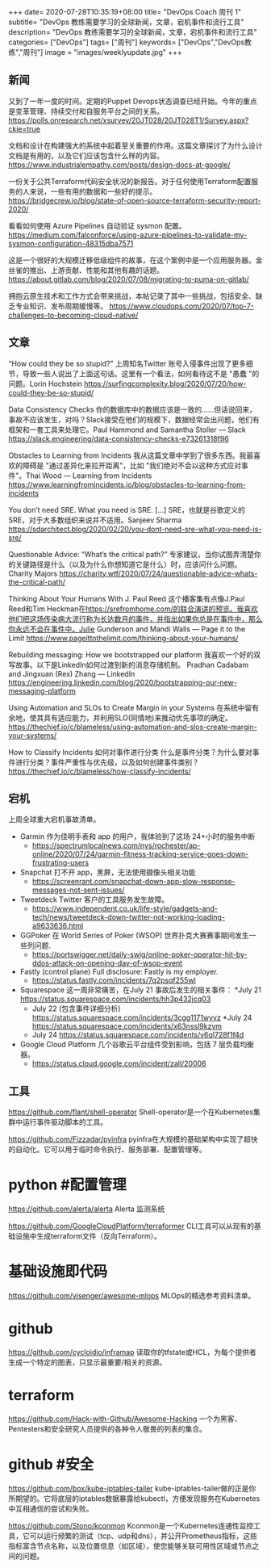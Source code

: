 +++
date= 2020-07-28T10:35:19+08:00
title= "DevOps Coach 周刊 1"
subtitle= "DevOps 教练需要学习的全球新闻，文章，宕机事件和流行工具"
description= "DevOps 教练需要学习的全球新闻，文章，宕机事件和流行工具"
categories= ["DevOps"]
tags= ["周刊"]
keywords= ["DevOps","DevOps教练","周刊"]
image = "images/weeklyupdate.jpg"
+++



## 新闻

又到了一年一度的时间。定期的Puppet Devops状态调查已经开始。今年的重点是变革管理、持续交付和自服务平台之间的关系。
<https://polls.onresearch.net/xsurvey/20JT028/20JT028T1/Survey.aspx?ckie=true>

文档和设计在构建强大的系统中起着至关重要的作用。这篇文章探讨了为什么设计文档是有用的，以及它们应该包含什么样的内容。
<https://www.industrialempathy.com/posts/design-docs-at-google/>

一份关于公共Terraform代码安全状况的新报告。对于任何使用Terraform配置服务的人来说，一些有用的数据和一些好的提示。
<https://bridgecrew.io/blog/state-of-open-source-terraform-security-report-2020/>

看看如何使用 Azure Pipelines 自动验证 sysmon 配置。
<https://medium.com/falconforce/using-azure-pipelines-to-validate-my-sysmon-configuration-48315dba7571>

这是一个很好的大规模迁移低级组件的故事，在这个案例中是一个应用服务器。金丝雀的推出、上游贡献、性能和其他有趣的话题。
<https://about.gitlab.com/blog/2020/07/08/migrating-to-puma-on-gitlab/>

拥抱云原生技术和工作方式会带来挑战，本帖记录了其中一些挑战，包括安全、缺乏专业知识、发布周期缓慢等。
<https://www.cloudops.com/2020/07/top-7-challenges-to-becoming-cloud-native/>

## 文章

“How could they be so stupid?” 上周知名Twitter 账号入侵事件出现了更多细节，导致一些人说出了上面这句话。这里有一个看法，如何看待这不是 "愚蠢 "的问题。Lorin Hochstein
<https://surfingcomplexity.blog/2020/07/20/how-could-they-be-so-stupid/>

Data Consistency Checks 你的数据库中的数据应该是一致的......但话说回来，事故不应该发生，对吗？Slack接受在他们的规模下，数据经常会出问题，他们有框架和一套工具来处理它。Paul Hammond and Samantha Stoller — Slack
<https://slack.engineering/data-consistency-checks-e73261318f96>

Obstacles to Learning from Incidents 我从这篇文章中学到了很多东西。我最喜欢的障碍是 "通过差异化来拉开距离"，比如 "我们绝对不会以这种方式应对事件"。Thai Wood — Learning from Incidents
<https://www.learningfromincidents.io/blog/obstacles-to-learning-from-incidents>

You don’t need SRE. What you need is SRE. […] SRE，也就是谷歌定义的SRE，对于大多数组织来说并不适用。Sanjeev Sharma
<https://sdarchitect.blog/2020/02/20/you-dont-need-sre-what-you-need-is-sre/>

Questionable Advice: “What’s the critical path?” 专家建议，当你试图弄清楚你的关键路径是什么（以及为什么你想知道它是什么）时，应该问什么问题。Charity Majors
<https://charity.wtf/2020/07/24/questionable-advice-whats-the-critical-path/>

Thinking About Your Humans With J. Paul Reed 这个播客集有点像J.Paul Reed和Tim Heckman在<https://srefromhome.com/的联合演讲的预览。我喜欢他们把这场传染病大流行称为长达数月的事件，并指出如果你总是在事件中，那么你永远不会在事件中。Julie> Gunderson and Mandi Walls — Page it to the Limit
<https://www.pageittothelimit.com/thinking-about-your-humans/>

Rebuilding messaging: How we bootstrapped our platform 我喜欢一个好的双写故事。以下是LinkedIn如何过渡到新的消息存储机制。 Pradhan Cadabam and Jingxuan (Rex) Zhang — LinkedIn
<https://engineering.linkedin.com/blog/2020/bootstrapping-our-new-messaging-platform>

Using Automation and SLOs to Create Margin in your Systems 在系统中留有余地，使其具有适应能力，并利用SLO(同情地)来推动优先事项的确定。
<https://thechief.io/c/blameless/using-automation-and-slos-create-margin-your-systems/>

How to Classify Incidents  如何对事件进行分类 什么是事件分类？为什么要对事件进行分类？事件严重性与优先级，以及如何创建事件类别？
<https://thechief.io/c/blameless/how-classify-incidents/>

## 宕机

上周全球重大宕机事故清单。

* Garmin 作为佳明手表和 app 的用户，我体验到了这场 24+小时的服务中断
 	* <https://spectrumlocalnews.com/nys/rochester/ap-online/2020/07/24/garmin-fitness-tracking-service-goes-down-frustrating-users>
* Snapchat 打不开 app，黑屏，无法使用摄像头相关功能
 	* <https://screenrant.com/snapchat-down-app-slow-response-messages-not-sent-issues/>
* Tweetdeck  Twitter 客户的工具服务发生故障。
 	* <https://www.independent.co.uk/life-style/gadgets-and-tech/news/tweetdeck-down-twitter-not-working-loading-a9633636.html>
* GGPoker  在 World Series of Poker (WSOP) 世界扑克大赛赛事期间发生一些列问题.
 	* <https://portswigger.net/daily-swig/online-poker-operator-hit-by-ddos-attack-on-opening-day-of-wsop-event>
* Fastly (control plane) Full disclosure: Fastly is my employer.
 	* <https://status.fastly.com/incidents/7q2psqf255wl>
* Squarespace  这一周非常痛苦，在July 21 事故后发生的相关事件：
  *July 21  <https://status.squarespace.com/incidents/hh3p432jcq03>
  * July 22 (包含事件详细分析) <https://status.squarespace.com/incidents/3cgg1171wyvz>
  *July 24 <https://status.squarespace.com/incidents/x63nssl9kzvm>
  * July 24 <https://status.squarespace.com/incidents/v6ql728f1f4d>
* Google Cloud Platform 几个谷歌云平台组件受到影响，包括 7 层负载均衡器。
 	* <https://status.cloud.google.com/incident/zall/20006>

## 工具

<https://github.com/flant/shell-operator>
Shell-operator是一个在Kubernetes集群中运行事件驱动脚本的工具。

<https://github.com/Fizzadar/pyinfra>
pyinfra在大规模的基础架构中实现了超快的自动化。它可以用于临时命令执行、服务部署、配置管理等。
# python #配置管理

<https://github.com/alerta/alerta>
Alerta 监测系统

<https://github.com/GoogleCloudPlatform/terraformer>
CLI工具可以从现有的基础设施中生成terraform文件（反向Terraform）。
# 基础设施即代码

<https://github.com/visenger/awesome-mlops>
MLOps的精选参考资料清单。
# github

<https://github.com/cycloidio/inframap>
读取你的tfstate或HCL，为每个提供者生成一个特定的图表，只显示最重要/相关的资源。
# terraform

<https://github.com/Hack-with-Github/Awesome-Hacking>
一个为黑客、Pentesters和安全研究人员提供的各种令人敬畏的列表的集合。
# github #安全

<https://github.com/box/kube-iptables-tailer>
kube-iptables-tailer做的正是你所期望的。它将底层的iptables数据暴露给kubectl，方便发现服务在Kubernetes中互相通信的尝试和失败。

<https://github.com/Stono/kconmon>
Kconmon是一个Kubernetes连通性监控工具，它可以运行频繁的测试（tcp、udp和dns），并公开Prometheus指标，这些指标富含节点名称，以及位置信息（如区域），使您能够关联可用性区域或节点之间的问题。
